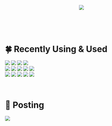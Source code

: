 <Header>
  <img src="https://capsule-render.vercel.app/api?type=soft&color=auto&height=300&section=header&text=Frontend%20Developer,%20Hailey&fontSize=50"/>  
</Header>
<br>

<!-- 뱃지 -->
<div>
  <h1>🍀 Recently Using & Used</h1>
  <span>
    <img src="https://img.shields.io/badge/HTML5-E34F26?style=for-the-badge&logo=html5&logoColor=white">
    <img src="https://img.shields.io/badge/CSS3-1572B6?style=for-the-badge&logo=css3&logoColor=white">
    <img src="https://img.shields.io/badge/Tailwind_CSS-38B2AC?style=for-the-badge&logo=tailwind-css&logoColor=white">
    <img src="https://img.shields.io/badge/styled--components-DB7093?style=for-the-badge&logo=styled-components&logoColor=white">
    <br>
    <img src="https://img.shields.io/badge/jQuery-0769AD?style=for-the-badge&logo=jquery&logoColor=white">
    <img src="https://img.shields.io/badge/JavaScript-F7DF1E?style=for-the-badge&logo=JavaScript&logoColor=white">
    <img src="https://img.shields.io/badge/eslint-3A33D1?style=for-the-badge&logo=eslint&logoColor=white">
    <img src="https://img.shields.io/badge/prettier-1A2C34?style=for-the-badge&logo=prettier&logoColor=F7BA3E">
    <img src="https://img.shields.io/badge/React-20232A?style=for-the-badge&logo=react&logoColor=61DAFB">
  </span>
  <span>
    <br>
    <img src="https://img.shields.io/badge/GIT-E44C30?style=for-the-badge&logo=git&logoColor=white">
    <img src="https://img.shields.io/badge/Jira-0052CC?style=for-the-badge&logo=Jira&logoColor=white">
    <img src="https://img.shields.io/badge/IntelliJ_IDEA-000000.svg?style=for-the-badge&logo=intellij-idea&logoColor=white">
    <img src="https://img.shields.io/badge/Visual_Studio_Code-0078D4?style=for-the-badge&logo=visual%20studio%20code&logoColor=white">
    <img src="https://img.shields.io/badge/mac%20os-000000?style=for-the-badge&logo=apple&logoColor=white">
  </span>
</div>
<!-- 포스팅 블로그 -->
<br><br>
<div>
  <h1>🌱 Posting</h1>
  <span>
    <a href="https://tangerineee0120.tistory.com/">
    <img src="https://github-readme-tistory-card.vercel.app/api/badge?name=Tistory&theme=default">
  </span>
</div>
<!-- 깃헙 Status -->
<!--
<br><br>
<div align="left">
  <img src="https://github-readme-stats.vercel.app/api?username=TangerineeHan&show_icons=true&theme=merko&include_all_commits=true">
</div>
-->





<!-- ![Anurag's GitHub stats](https://github-readme-stats.vercel.app/api?username=TangerineeHan&show_icons=true&theme=nightowl) -->
<!--
**TangerineeHan/TangerineeHan** is a ✨ _special_ ✨ repository because its `README.md` (this file) appears on your GitHub profile.

Here are some ideas to get you started:

- 🔭 I’m currently working on ...
- 🌱 I’m currently learning ...
- 👯 I’m looking to collaborate on ...
- 🤔 I’m looking for help with ...
- 💬 Ask me about ...
- 📫 How to reach me: ...
- 😄 Pronouns: ...
- ⚡ Fun fact: ...
-->
